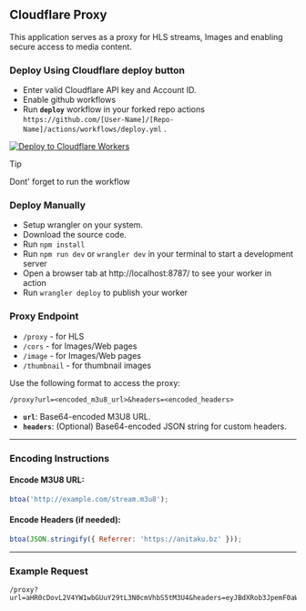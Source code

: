 ## Cloudflare Proxy

This application serves as a proxy for HLS streams, Images and enabling secure access to media content.

### Deploy Using Cloudflare deploy button

- Enter valid Cloudflare API key and Account ID.
- Enable github workflows
- Run **`deploy`** workflow in your forked repo actions `https://github.com/[User-Name]/[Repo-Name]/actions/workflows/deploy.yml` .
  
[![Deploy to Cloudflare Workers](https://deploy.workers.cloudflare.com/button)](https://deploy.workers.cloudflare.com/?url=https://github.com/Toasty360/Roxy)
>[!TIP]
> Dont' forget to run the workflow

### Deploy Manually

- Setup wrangler on your system.
- Download the source code.
- Run `npm install`
- Run `npm run dev` or `wrangler dev` in your terminal to start a development server
- Open a browser tab at http://localhost:8787/ to see your worker in action
- Run `wrangler deploy` to publish your worker

### Proxy Endpoint

- `/proxy` - for HLS
- `/cors` - for Images/Web pages
- `/image` - for Images/Web pages
- `/thumbnail` - for thumbnail images

Use the following format to access the proxy:

```
/proxy?url=<encoded_m3u8_url>&headers=<encoded_headers>
```

- **`url`**: Base64-encoded M3U8 URL.
- **`headers`**: (Optional) Base64-encoded JSON string for custom headers.

---

### Encoding Instructions

#### Encode M3U8 URL:

```javascript
btoa('http://example.com/stream.m3u8');
```

#### Encode Headers (if needed):

```javascript
btoa(JSON.stringify({ Referrer: 'https://anitaku.bz' }));
```

---

### Example Request

```
/proxy?url=aHR0cDovL2V4YW1wbGUuY29tL3N0cmVhbS5tM3U4&headers=eyJBdXRob3JpemF0aW9uIjoiQmVhcmVyIHRva2VuIn0=
```
